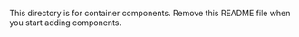 This directory is for container components. Remove this README file when you start adding components.
